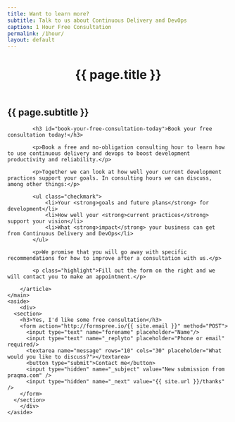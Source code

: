 ```yaml
---
title: Want to learn more?
subtitle: Talk to us about Continuous Delivery and DevOps
caption: 1 Hour Free Consultation
permalink: /1hour/
layout: default
---
```


<div class="layout-1hour">
	<main role="main">
		<header>
			<h1>{{ page.title }}</h1>
		</header>
		<article>
			<h2 class="subtitle" id="talk-to-us-about-continuous-delivery-and-devops">{{ page.subtitle }}</h2>

			<h3 id="book-your-free-consultation-today">Book your free consultation today!</h3>

			<p>Book a free and no-obligation consulting hour to learn how to use continuous delivery and devops to boost development productivity and reliability.</p>

			<p>Together we can look at how well your current development practices support your goals. In consulting hours we can discuss, among other things:</p>

			<ul class="checkmark">
				<li>Your <strong>goals and future plans</strong> for development</li>
				<li>How well your <strong>current practices</strong> support your vision</li>
				<li>What <strong>impact</strong> your business can get from Continuous Delivery and DevOps</li>
			</ul>

			<p>We promise that you will go away with specific recommendations for how to improve after a consultation with us.</p>

			<p class="highlight">Fill out the form on the right and we will contact you to make an appointment.</p>

		</article>
	</main>
	<aside>
		<div>
      <section>
        <h3>Yes, I'd like some free consultation</h3>
        <form action="http://formspree.io/{{ site.email }}" method="POST">
          <input type="text" name="forename" placeholder="Name"/>
          <input type="text" name="_replyto" placeholder="Phone or email" required/>
          <textarea name="message" rows="10" cols="30" placeholder="What would you like to discuss?"></textarea>
          <button type="submit">Contact me</button>
          <input type="hidden" name="_subject" value="New submission from praqma.com" />
          <input type="hidden" name="_next" value="{{ site.url }}/thanks" />
        </form>
      </section>
		</div>
	</aside>
</div>
<script src="https://cdnjs.cloudflare.com/ajax/libs/h5Validate/0.8.4/jquery.h5validate.js"></script>
<script>
  $(document).ready(function () {
    $('form').h5Validate();
  });
</script>
